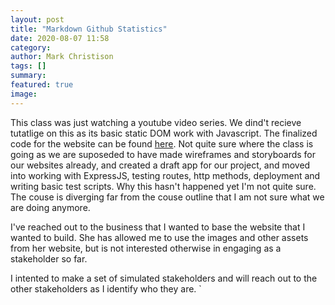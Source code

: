 ```yaml
---
layout: post
title: "Markdown Github Statistics"
date: 2020-08-07 11:58
category:
author: Mark Christison
tags: []
summary:
featured: true
image:
---
```


This class was just watching a youtube video series. We dind't recieve tutatlige on this as its basic static DOM work with Javascript. The finalized code for the website can be found [here](https://github.com/iamshaunjp/JavaScript-DOM-Tutorial/tree/lesson-18). Not quite sure where the class is going as we are suposeded to have made wireframes and storyboards for our websites already, and created a draft app for our project, and moved into working with ExpressJS, testing routes, http methods, deployment and writing basic test scripts. Why this hasn't happened yet I'm not quite sure. The couse is diverging far from the couse outline that I am not sure what we are doing anymore.

I've reached out to the business that I wanted to base the website that I wanted to build. She has allowed me to use the images and other assets from her website, but is not interested otherwise in engaging as a stakeholder so far.

I intented to make a set of simulated stakeholders and will reach out to the other stakeholders as I identify who they are.
`